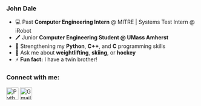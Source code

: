 ### John Dale
-  💻 Past __Computer Engineering Intern__ @ MITRE  | Systems Test Intern @ iRobot
- :pen: Junior __Computer Engineering Student @ UMass Amherst__
- 🌱 Strengthening my __Python__, __C++__, and __C__ programming skills
- :runner: Ask me about __weightlifting__, __skiing__, or __hockey__ 
- ⚡ __Fun fact:__ I have a twin brother!

### Connect with me:
[<img height="32" width="32" alt="Python" src="https://cdn.jsdelivr.net/npm/simple-icons@v8/icons/linkedin.svg"/>][linkedin]
[<img height="32" width="32" alt="Gmail" src="https://cdn.jsdelivr.net/npm/simple-icons@v8/icons/gmail.svg" />][gmail]

[linkedin]: www.linkedin.com/in/johndale02
[gmail]: johnkdale02@gmail.com
